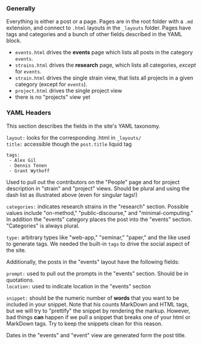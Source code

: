 ### Generally
Everything is either a post or a page. Pages are in the root folder with a `.md` extension, and connect to `.html` layouts in the `_layouts` folder. Pages have tags and categories and a bunch of other fields described in the YAML block.

- `events.html` drives the **events** page which lists all posts in the category `events`. 
- `strains.html` drives the **research** page, which lists all categories, *except* for `events`.
- `strain.html` drives the single strain view, that lists all projects in a given category (except for `events`).
- `project.html` drives the single project view
- there is no "projects" view yet

### YAML Headers
This section describes the fields in the site's YAML taxonomy.  

`layout:` looks for the corresponding .html in `_layouts/`  
`title:` accessible though the `post.title` liquid tag  

```
tags:
 - Alex Gil
 - Dennis Tenen
 - Grant Wythoff
```
Used to pull out the contributors on the "People" page and for project description in "strain" and "project" views. Should be plural and using the dash list as illustrated above (even for singular tags!)  

`categories:` indicates research strains in the "research" section. Possible values include "on-method," "public-discourse," and "minimal-computing." In addition the "events" category places the post into the "events" section. "Categories" is always plural.  

`type:` arbitrary types like "web-app," "seminar," "paper," and the like used to generate tags. We needed the built-in `tags` to drive the social aspect of the site.  

Additionally, the posts in the "events" layout have the following fields:  

`prompt:` used to pull out the prompts in the "events" section. Should be in quotations.  
`location:` used to indicate location in the "events" section  

`snippet:` should be the numeric number of **words** that you want to be included in your snippet. Note that his counts MarkDown and HTML tags, but we will try to "prettify" the snippet by rendering the markup. However, bad things **can** happen if we pull a snippet that breaks one of your html or MarkDown tags. Try to keep the snippets clean for this reason.

Dates in the "events" and "event" view are generated form the post title.  
